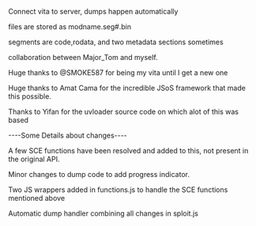Connect vita to server, dumps happen automatically

files are stored as modname.seg#.bin 

segments are code,rodata, and two metadata sections sometimes




collaboration between Major_Tom and myself. 

Huge thanks to @SMOKE587 for being my vita until I get a new one

Huge thanks to Amat Cama for the incredible JSoS framework that made this possible.

Thanks to Yifan for the uvloader source code on which alot of this was based


----Some Details about changes----

 A few SCE functions have been resolved and added to this, not present in the original API.
 
 Minor changes to dump code to add progress indicator.
 
 Two JS wrappers added in functions.js to handle the SCE functions mentioned above
 
 Automatic dump handler combining all changes in sploit.js
 
 




